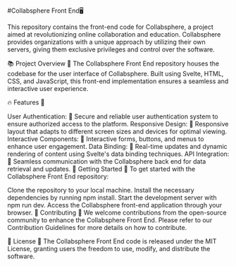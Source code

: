 #Collabsphere Front End🖥️


This repository contains the front-end code for Collabsphere, a project aimed at revolutionizing online collaboration and education. Collabsphere provides organizations with a unique approach by utilizing their own servers, giving them exclusive privileges and control over the software.

📚 Project Overview 🎨
The Collabsphere Front End repository houses the codebase for the user interface of Collabsphere. Built using Svelte, HTML, CSS, and JavaScript, this front-end implementation ensures a seamless and interactive user experience.

🔥 Features 🚀

User Authentication: 🔐 Secure and reliable user authentication system to ensure authorized access to the platform.
Responsive Design: 📱 Responsive layout that adapts to different screen sizes and devices for optimal viewing.
Interactive Components: 🎯 Interactive forms, buttons, and menus to enhance user engagement.
Data Binding: 🔄 Real-time updates and dynamic rendering of content using Svelte's data binding techniques.
API Integration: 🔁 Seamless communication with the Collabsphere back end for data retrieval and updates.
🚀 Getting Started 🏁
To get started with the Collabsphere Front End repository:

Clone the repository to your local machine.
Install the necessary dependencies by running npm install.
Start the development server with npm run dev.
Access the Collabsphere front-end application through your browser.
🤝 Contributing 🌟
We welcome contributions from the open-source community to enhance the Collabsphere Front End. Please refer to our Contribution Guidelines for more details on how to contribute.

📝 License 📄
The Collabsphere Front End code is released under the MIT License, granting users the freedom to use, modify, and distribute the software.
